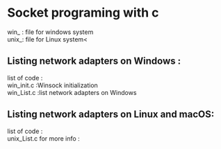 # Socket programing  with c
win_ : file for windows system</br>
unix_: file for Linux system<</br>
## Listing network adapters on Windows :
list of code  :</br>
win_init.c :Winsock initialization</br>
win_List.c :list network adapters on Windows  </br>

## Listing network adapters on Linux and macOS:
list of code  :</br>
unix_List.c for more info :<a href="https://man7.org/linux/man-pages/man3/getnameinfo.3.html  " target="_blank" rel="noreferrer">  </br>
